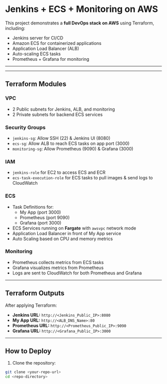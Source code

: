 # Jenkins + ECS + Monitoring on AWS

This project demonstrates a **full DevOps stack on AWS** using Terraform, including:

- Jenkins server for CI/CD
- Amazon ECS for containerized applications
- Application Load Balancer (ALB)
- Auto-scaling ECS tasks
- Prometheus + Grafana for monitoring

---



---

## Terraform Modules

### VPC
- 2 Public subnets for Jenkins, ALB, and monitoring
- 2 Private subnets for backend ECS services

### Security Groups
- `jenkins-sg`: Allow SSH (22) & Jenkins UI (8080)
- `ecs-sg`: Allow ALB to reach ECS tasks on app port (3000)
- `monitoring-sg`: Allow Prometheus (9090) & Grafana (3000)

### IAM
- `jenkins-role` for EC2 to access ECS and ECR
- `ecs-task-execution-role` for ECS tasks to pull images & send logs to CloudWatch

### ECS
- Task Definitions for:
  - My App (port 3000)
  - Prometheus (port 9090)
  - Grafana (port 3000)
- ECS Services running on **Fargate** with `awsvpc` network mode
- Application Load Balancer in front of My App service
- Auto Scaling based on CPU and memory metrics

### Monitoring
- Prometheus collects metrics from ECS tasks
- Grafana visualizes metrics from Prometheus
- Logs are sent to CloudWatch for both Prometheus and Grafana

---

## Terraform Outputs

After applying Terraform:

- **Jenkins URL:** `http://<Jenkins_Public_IP>:8080`
- **My App URL:** `http://<ALB_DNS_Name>:80`
- **Prometheus URL:** `http://<Prometheus_Public_IP>:9090`
- **Grafana URL:** `http://<Grafana_Public_IP>:3000`

---

## How to Deploy

1. Clone the repository:
```bash
git clone <your-repo-url>
cd <repo-directory>

